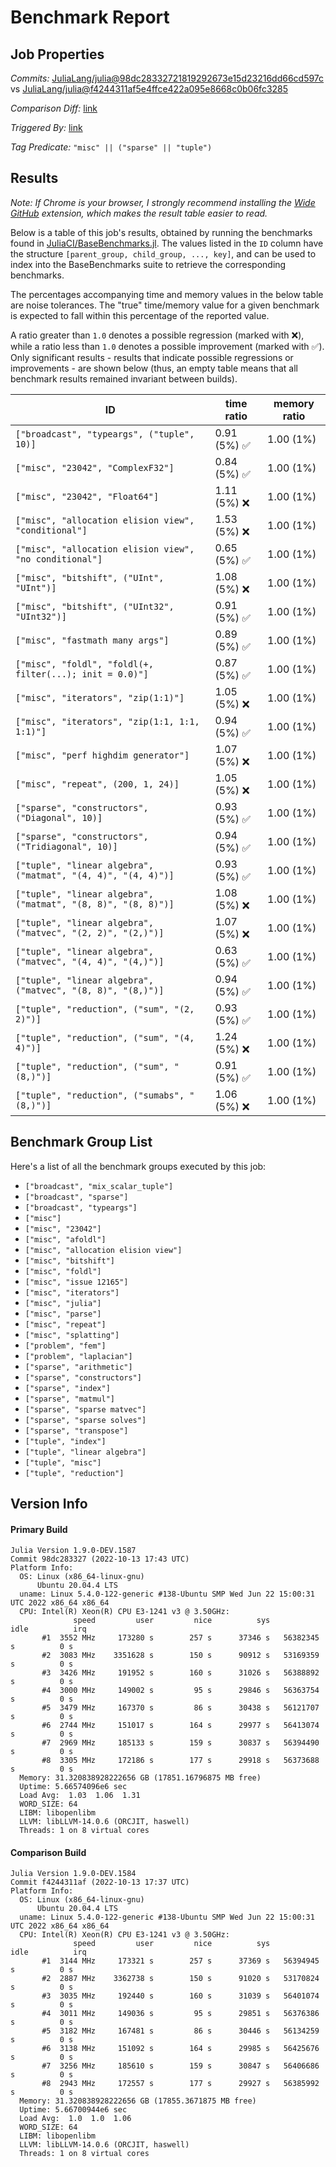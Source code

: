 # Benchmark Report

## Job Properties

*Commits:* [JuliaLang/julia@98dc28332721819292673e15d23216dd66cd597c](https://github.com/JuliaLang/julia/commit/98dc28332721819292673e15d23216dd66cd597c) vs [JuliaLang/julia@f4244311af5e4ffce422a095e8668c0b06fc3285](https://github.com/JuliaLang/julia/commit/f4244311af5e4ffce422a095e8668c0b06fc3285)

*Comparison Diff:* [link](https://github.com/JuliaLang/julia/compare/f4244311af5e4ffce422a095e8668c0b06fc3285..98dc28332721819292673e15d23216dd66cd597c)

*Triggered By:* [link](https://github.com/JuliaLang/julia/pull/47157#issuecomment-1278740458)

*Tag Predicate:* `"misc" || ("sparse" || "tuple")`

## Results

*Note: If Chrome is your browser, I strongly recommend installing the [Wide GitHub](https://chrome.google.com/webstore/detail/wide-github/kaalofacklcidaampbokdplbklpeldpj?hl=en)
extension, which makes the result table easier to read.*

Below is a table of this job's results, obtained by running the benchmarks found in
[JuliaCI/BaseBenchmarks.jl](https://github.com/JuliaCI/BaseBenchmarks.jl). The values
listed in the `ID` column have the structure `[parent_group, child_group, ..., key]`,
and can be used to index into the BaseBenchmarks suite to retrieve the corresponding
benchmarks.

The percentages accompanying time and memory values in the below table are noise tolerances. The "true"
time/memory value for a given benchmark is expected to fall within this percentage of the reported value.

A ratio greater than `1.0` denotes a possible regression (marked with :x:), while a ratio less
than `1.0` denotes a possible improvement (marked with :white_check_mark:). Only significant results - results
that indicate possible regressions or improvements - are shown below (thus, an empty table means that all
benchmark results remained invariant between builds).

| ID | time ratio | memory ratio |
|----|------------|--------------|
| `["broadcast", "typeargs", ("tuple", 10)]` | 0.91 (5%) :white_check_mark: | 1.00 (1%)  |
| `["misc", "23042", "ComplexF32"]` | 0.84 (5%) :white_check_mark: | 1.00 (1%)  |
| `["misc", "23042", "Float64"]` | 1.11 (5%) :x: | 1.00 (1%)  |
| `["misc", "allocation elision view", "conditional"]` | 1.53 (5%) :x: | 1.00 (1%)  |
| `["misc", "allocation elision view", "no conditional"]` | 0.65 (5%) :white_check_mark: | 1.00 (1%)  |
| `["misc", "bitshift", ("UInt", "UInt")]` | 1.08 (5%) :x: | 1.00 (1%)  |
| `["misc", "bitshift", ("UInt32", "UInt32")]` | 0.91 (5%) :white_check_mark: | 1.00 (1%)  |
| `["misc", "fastmath many args"]` | 0.89 (5%) :white_check_mark: | 1.00 (1%)  |
| `["misc", "foldl", "foldl(+, filter(...); init = 0.0)"]` | 0.87 (5%) :white_check_mark: | 1.00 (1%)  |
| `["misc", "iterators", "zip(1:1)"]` | 1.05 (5%) :x: | 1.00 (1%)  |
| `["misc", "iterators", "zip(1:1, 1:1, 1:1)"]` | 0.94 (5%) :white_check_mark: | 1.00 (1%)  |
| `["misc", "perf highdim generator"]` | 1.07 (5%) :x: | 1.00 (1%)  |
| `["misc", "repeat", (200, 1, 24)]` | 1.05 (5%) :x: | 1.00 (1%)  |
| `["sparse", "constructors", ("Diagonal", 10)]` | 0.93 (5%) :white_check_mark: | 1.00 (1%)  |
| `["sparse", "constructors", ("Tridiagonal", 10)]` | 0.94 (5%) :white_check_mark: | 1.00 (1%)  |
| `["tuple", "linear algebra", ("matmat", "(4, 4)", "(4, 4)")]` | 0.93 (5%) :white_check_mark: | 1.00 (1%)  |
| `["tuple", "linear algebra", ("matmat", "(8, 8)", "(8, 8)")]` | 1.08 (5%) :x: | 1.00 (1%)  |
| `["tuple", "linear algebra", ("matvec", "(2, 2)", "(2,)")]` | 1.07 (5%) :x: | 1.00 (1%)  |
| `["tuple", "linear algebra", ("matvec", "(4, 4)", "(4,)")]` | 0.63 (5%) :white_check_mark: | 1.00 (1%)  |
| `["tuple", "linear algebra", ("matvec", "(8, 8)", "(8,)")]` | 0.94 (5%) :white_check_mark: | 1.00 (1%)  |
| `["tuple", "reduction", ("sum", "(2, 2)")]` | 0.93 (5%) :white_check_mark: | 1.00 (1%)  |
| `["tuple", "reduction", ("sum", "(4, 4)")]` | 1.24 (5%) :x: | 1.00 (1%)  |
| `["tuple", "reduction", ("sum", "(8,)")]` | 0.91 (5%) :white_check_mark: | 1.00 (1%)  |
| `["tuple", "reduction", ("sumabs", "(8,)")]` | 1.06 (5%) :x: | 1.00 (1%)  |

## Benchmark Group List

Here's a list of all the benchmark groups executed by this job:

- `["broadcast", "mix_scalar_tuple"]`
- `["broadcast", "sparse"]`
- `["broadcast", "typeargs"]`
- `["misc"]`
- `["misc", "23042"]`
- `["misc", "afoldl"]`
- `["misc", "allocation elision view"]`
- `["misc", "bitshift"]`
- `["misc", "foldl"]`
- `["misc", "issue 12165"]`
- `["misc", "iterators"]`
- `["misc", "julia"]`
- `["misc", "parse"]`
- `["misc", "repeat"]`
- `["misc", "splatting"]`
- `["problem", "fem"]`
- `["problem", "laplacian"]`
- `["sparse", "arithmetic"]`
- `["sparse", "constructors"]`
- `["sparse", "index"]`
- `["sparse", "matmul"]`
- `["sparse", "sparse matvec"]`
- `["sparse", "sparse solves"]`
- `["sparse", "transpose"]`
- `["tuple", "index"]`
- `["tuple", "linear algebra"]`
- `["tuple", "misc"]`
- `["tuple", "reduction"]`

## Version Info

#### Primary Build

```
Julia Version 1.9.0-DEV.1587
Commit 98dc283327 (2022-10-13 17:43 UTC)
Platform Info:
  OS: Linux (x86_64-linux-gnu)
      Ubuntu 20.04.4 LTS
  uname: Linux 5.4.0-122-generic #138-Ubuntu SMP Wed Jun 22 15:00:31 UTC 2022 x86_64 x86_64
  CPU: Intel(R) Xeon(R) CPU E3-1241 v3 @ 3.50GHz: 
              speed         user         nice          sys         idle          irq
       #1  3552 MHz     173280 s        257 s      37346 s   56382345 s          0 s
       #2  3083 MHz    3351628 s        150 s      90912 s   53169359 s          0 s
       #3  3426 MHz     191952 s        160 s      31026 s   56388892 s          0 s
       #4  3000 MHz     149002 s         95 s      29846 s   56363754 s          0 s
       #5  3479 MHz     167370 s         86 s      30438 s   56121707 s          0 s
       #6  2744 MHz     151017 s        164 s      29977 s   56413074 s          0 s
       #7  2969 MHz     185133 s        159 s      30837 s   56394490 s          0 s
       #8  3305 MHz     172186 s        177 s      29918 s   56373688 s          0 s
  Memory: 31.320838928222656 GB (17851.16796875 MB free)
  Uptime: 5.66574096e6 sec
  Load Avg:  1.03  1.06  1.31
  WORD_SIZE: 64
  LIBM: libopenlibm
  LLVM: libLLVM-14.0.6 (ORCJIT, haswell)
  Threads: 1 on 8 virtual cores

```

#### Comparison Build

```
Julia Version 1.9.0-DEV.1584
Commit f4244311af (2022-10-13 17:37 UTC)
Platform Info:
  OS: Linux (x86_64-linux-gnu)
      Ubuntu 20.04.4 LTS
  uname: Linux 5.4.0-122-generic #138-Ubuntu SMP Wed Jun 22 15:00:31 UTC 2022 x86_64 x86_64
  CPU: Intel(R) Xeon(R) CPU E3-1241 v3 @ 3.50GHz: 
              speed         user         nice          sys         idle          irq
       #1  3144 MHz     173321 s        257 s      37369 s   56394945 s          0 s
       #2  2887 MHz    3362738 s        150 s      91020 s   53170824 s          0 s
       #3  3035 MHz     192440 s        160 s      31039 s   56401074 s          0 s
       #4  3011 MHz     149036 s         95 s      29851 s   56376386 s          0 s
       #5  3182 MHz     167481 s         86 s      30446 s   56134259 s          0 s
       #6  3138 MHz     151092 s        164 s      29985 s   56425676 s          0 s
       #7  3256 MHz     185610 s        159 s      30847 s   56406686 s          0 s
       #8  2943 MHz     172557 s        177 s      29927 s   56385992 s          0 s
  Memory: 31.320838928222656 GB (17855.3671875 MB free)
  Uptime: 5.66700944e6 sec
  Load Avg:  1.0  1.0  1.06
  WORD_SIZE: 64
  LIBM: libopenlibm
  LLVM: libLLVM-14.0.6 (ORCJIT, haswell)
  Threads: 1 on 8 virtual cores

```
